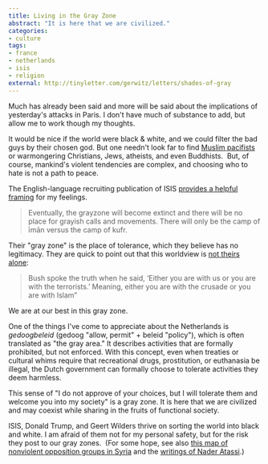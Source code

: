 ```yaml
---
title: Living in the Gray Zone
abstract: "It is here that we are civilized."
categories:
- culture
tags:
- france
- netherlands
- isis
- religion
external: http://tinyletter.com/gerwitz/letters/shades-of-gray
---
```


Much has already been said and more will be said about the implications of yesterday's attacks in Paris. I don't have much of substance to add, but allow me to work though my thoughts.

It would be nice if the world were black & white, and we could filter the bad guys by their chosen god. But one needn't look far to find [Muslim pacifists](https://twitter.com/AbuKhadeejahSP/status/665526355266772992) or warmongering Christians, Jews, atheists, and even Buddhists. 
But, of course, mankind's violent tendencies are complex, and choosing who to hate is not a path to peace.

The English-language recruiting publication of ISIS [provides a helpful framing](http://www.memrijttm.org/dabiq-vii-feature-article-there-is-no-longer-any-gray-zone-the-world-includes-only-two-camps-that-of-isis-and-that-of-its-enemies.html) for my feelings.

> Eventually, the grayzone will become extinct and there will be no place for grayish calls and movements. There will only be the camp of īmān versus the camp of kufr.

Their "gray zone" is the place of tolerance, which they believe has no legitimacy. They are quick to point out that this worldview is [not theirs alone](https://ansarukhilafah.wordpress.com/2015/02/14/the-extinction-of-thr-grayzone/):

> Bush spoke the truth when he said, ‘Either you are with us or you are with the terrorists.’ Meaning, either you are with the crusade or you are with Islam”

We are at our best in this gray zone.

One of the things I've come to appreciate about the Netherlands is _gedoogbeleid_ (gedoog "allow, permit" + beleid "policy"), which is often translated as "the gray area." It describes activities that are formally prohibited, but not enforced. With this concept, even when treaties or cultural whims require that recreational drugs, prostitution, or euthanasia be illegal, the Dutch government can formally choose to tolerate activities they deem harmless.

This sense of "I do not approve of your choices, but I will tolerate them and welcome you into my society" is a gray zone. It is here that we are civilized and may coexist while sharing in the fruits of functional society.

ISIS, Donald Trump, and Geert Wilders thrive on sorting the world into black and white. I am afraid of them not for my personal safety, but for the risk they post to our gray zones.
 (For some hope, see also [this map of nonviolent opposition groups in Syria](http://www.alharak.org/nonviolence_map/en/) and the [writings of Nader Atassi](http://darthnader.net/).)

